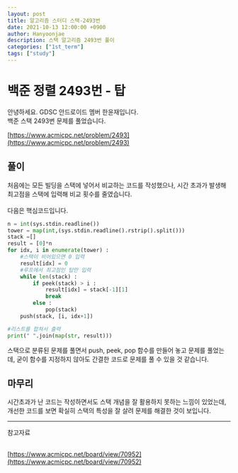 ```yaml
---
layout: post
title: 알고리즘 스터디 스택-2493번
date: 2021-10-13 12:00:00 +0900
author: Hanyoonjae
description: 스택 알고리즘 2493번 풀이
categories: ["1st_term"]
tags: ["study"]
---
```


# 백준 정렬 2493번 - 탑

안녕하세요. GDSC 안드로이드 멤버 한윤재입니다.<br>
백준 스택 2493번 문제를 풀었습니다.<br>

[https://www.acmicpc.net/problem/2493](https://www.acmicpc.net/problem/2493)

## 풀이

처음에는 모든 빌딩을 스택에 넣어서 비교하는 코드를 작성했으나, 시간 초과가 발생해 최고점을 스택에 입력해 비교 횟수를 줄였습니다. <br>
<br>
다음은 핵심코드입니다.<br>

```python
n = int(sys.stdin.readline())
tower = map(int,(sys.stdin.readline().rstrip().split()))
stack =[]
result = [0]*n
for idx, i in enumerate(tower) :
    #스택이 비어있으면 0 입력
    result[idx] = 0
    #루프에서 최고점인 탑만 입력
    while len(stack) :
        if peek(stack) > i :
            result[idx] = stack[-1][1]
            break
        else :
            pop(stack)
    push(stack, [i, idx+1])

#리스트를 합쳐서 출력
print(" ".join(map(str, result)))
```

스택으로 분류된 문제를 풀면서 push, peek, pop 함수를 만들어 놓고 문제를 풀었는데, 굳이 함수를 지정하지 않아도 간결한 코드로 문제를 풀 수 있을 것 같습니다.

## 마무리

시간초과가 난 코드는 작성하면서도 스택 개념을 잘 활용하지 못하는 느낌이 있었는데, 개선한 코드를 보면 확실히 스택의 특성을 잘 살려 문제를 해결한 것이 보입니다.<br>

<hr>
참고자료 <br>
<br>

[https://www.acmicpc.net/board/view/70952](https://www.acmicpc.net/board/view/70952)
